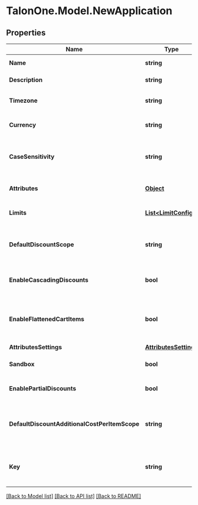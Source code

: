 # TalonOne.Model.NewApplication
## Properties

Name | Type | Description | Notes
------------ | ------------- | ------------- | -------------
**Name** | **string** | The name of this application. | 
**Description** | **string** | A longer description of the application. | [optional] 
**Timezone** | **string** | A string containing an IANA timezone descriptor. | 
**Currency** | **string** | The default currency for new customer sessions. | 
**CaseSensitivity** | **string** | The case sensitivity behavior to check coupon codes in the campaigns of this Application. | [optional] 
**Attributes** | [**Object**](.md) | Arbitrary properties associated with this campaign. | [optional] 
**Limits** | [**List&lt;LimitConfig&gt;**](LimitConfig.md) | Default limits for campaigns created in this application. | [optional] 
**DefaultDiscountScope** | **string** | The default scope to apply &#x60;setDiscount&#x60; effects on if no scope was provided with the effect.  | [optional] 
**EnableCascadingDiscounts** | **bool** | Indicates if discounts should cascade for this Application. | [optional] 
**EnableFlattenedCartItems** | **bool** | Indicates if cart items of quantity larger than one should be separated into different items of quantity one.  | [optional] 
**AttributesSettings** | [**AttributesSettings**](AttributesSettings.md) |  | [optional] 
**Sandbox** | **bool** | Indicates if this is a live or sandbox Application. | [optional] 
**EnablePartialDiscounts** | **bool** | Indicates if this Application supports partial discounts. | [optional] 
**DefaultDiscountAdditionalCostPerItemScope** | **string** | The default scope to apply &#x60;setDiscountPerItem&#x60; effects on if no scope was provided with the effect.  | [optional] 
**Key** | **string** | Hex key for HMAC-signing API calls as coming from this application (16 hex digits). | [optional] 

[[Back to Model list]](../README.md#documentation-for-models) [[Back to API list]](../README.md#documentation-for-api-endpoints) [[Back to README]](../README.md)

